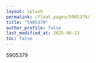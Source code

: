 ```yaml
---
layout: splash
permalink: /float_pages/5905379/
title: "5905379"
author_profile: false
last_modified_at: 2025-06-13
toc: false
---
```

 
5905379
